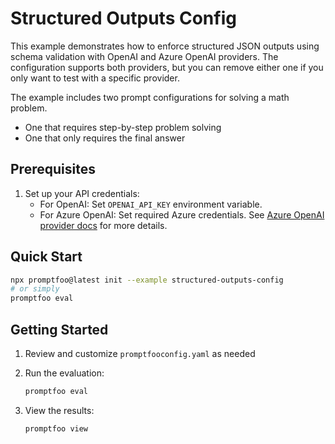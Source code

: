 # Structured Outputs Config

This example demonstrates how to enforce structured JSON outputs using schema validation with OpenAI and Azure OpenAI providers. The configuration supports both providers, but you can remove either one if you only want to test with a specific provider.

The example includes two prompt configurations for solving a math problem.

- One that requires step-by-step problem solving
- One that only requires the final answer

## Prerequisites

1. Set up your API credentials:
   - For OpenAI: Set `OPENAI_API_KEY` environment variable.
   - For Azure OpenAI: Set required Azure credentials. See [Azure OpenAI provider docs](https://promptfoo.com/docs/providers/azure) for more details.

## Quick Start

```bash
npx promptfoo@latest init --example structured-outputs-config
# or simply
promptfoo eval
```

## Getting Started

1. Review and customize `promptfooconfig.yaml` as needed
2. Run the evaluation:

   ```bash
   promptfoo eval
   ```

3. View the results:

   ```bash
   promptfoo view
   ```
